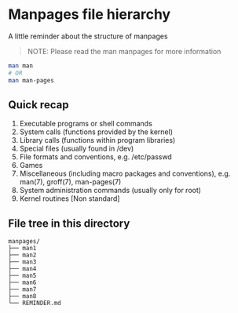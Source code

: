 # Manpages file hierarchy

A little reminder about the structure of manpages

> NOTE: Please read the man manpages for more information

```sh
man man
# OR 
man man-pages
```

## Quick recap

1.   Executable programs or shell commands
2.   System calls (functions provided by the kernel)
3.   Library calls (functions within program libraries)
4.   Special files (usually found in /dev)
5.   File formats and conventions, e.g. /etc/passwd
6.   Games
7.   Miscellaneous (including macro packages and conventions), e.g. man(7), groff(7), man-pages(7)
8.   System administration commands (usually only for root)
9.   Kernel routines [Non standard]

## File tree in this directory

```
manpages/
├── man1
├── man2
├── man3
├── man4
├── man5
├── man6
├── man7
├── man8
└── REMINDER.md
```